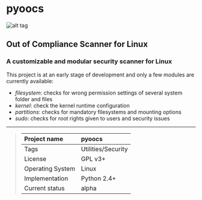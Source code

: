 # pyoocs

![alt tag](https://madrisan.files.wordpress.com/2015/09/pyoocs-logo.png)

## Out of Compliance Scanner for Linux

### A customizable and modular security scanner for Linux

This project is at an early stage of development and only a few modules are currently available:

* *filesystem*: checks for wrong permission settings of several system folder and files
* *kernel*: check the kernel runtime configuration
* *partitions*: checks for mandatory filesystems and mounting options
* *sudo*: checks for root rights given to users and security issues

---

> Project name | pyoocs
> :--- | :---
> Tags | Utilities/Security
> License | GPL v3+
> Operating System | Linux
> Implementation | Python 2.4+
> Current status | alpha

